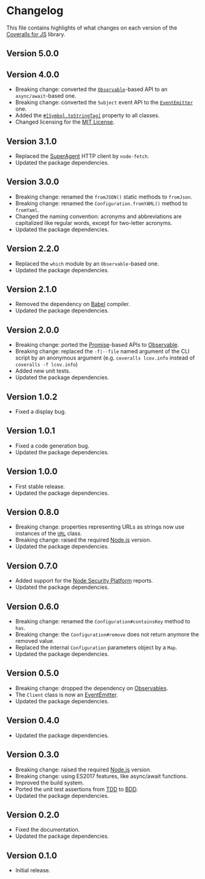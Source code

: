 # Changelog
This file contains highlights of what changes on each version of the [Coveralls for JS](https://github.com/cedx/coveralls.js) library.

## Version 5.0.0

## Version 4.0.0
- Breaking change: converted the [`Observable`](http://reactivex.io/intro.html)-based API to an `async/await`-based one.
- Breaking change: converted the `Subject` event API to the [`EventEmitter`](https://nodejs.org/api/events.html) one.
- Added the [`#[Symbol.toStringTag]`](https://developer.mozilla.org/en-US/docs/Web/JavaScript/Reference/Global_Objects/Symbol/toStringTag) property to all classes.
- Changed licensing for the [MIT License](https://opensource.org/licenses/MIT).

## Version 3.1.0
- Replaced the [SuperAgent](https://visionmedia.github.io/superagent) HTTP client by `node-fetch`.
- Updated the package dependencies.

## Version 3.0.0
- Breaking change: renamed the `fromJSON()` static methods to `fromJson`.
- Breaking change: renamed the `Configuration.fromYAML()` method to `fromYaml`.
- Changed the naming convention: acronyms and abbreviations are capitalized like regular words, except for two-letter acronyms.
- Updated the package dependencies.

## Version 2.2.0
- Replaced the `which` module by an `Observable`-based one.
- Updated the package dependencies.

## Version 2.1.0
- Removed the dependency on [Babel](https://babeljs.io) compiler.
- Updated the package dependencies.

## Version 2.0.0
- Breaking change: ported the [Promise](https://developer.mozilla.org/en-US/docs/Web/JavaScript/Reference/Global_Objects/Promise)-based APIs to [Observable](http://reactivex.io/intro.html).
- Breaking change: replaced the `-f|--file` named argument of the CLI script by an anonymous argument (e.g. `coveralls lcov.info` instead of `coveralls -f lcov.info`)
- Added new unit tests.
- Updated the package dependencies.

## Version 1.0.2
- Fixed a display bug.

## Version 1.0.1
- Fixed a code generation bug.
- Updated the package dependencies.

## Version 1.0.0
- First stable release.
- Updated the package dependencies.

## Version 0.8.0
- Breaking change: properties representing URLs as strings now use instances of the [`URL`](https://developer.mozilla.org/en-US/docs/Web/API/URL) class.
- Breaking change: raised the required [Node.js](https://nodejs.org) version.
- Updated the package dependencies.

## Version 0.7.0
- Added support for the [Node Security Platform](https://nodesecurity.io) reports.
- Updated the package dependencies.

## Version 0.6.0
- Breaking change: renamed the `Configuration#containsKey` method to `has`.
- Breaking change: the `Configuration#remove` does not return anymore the removed value.
- Replaced the internal `Configuration` parameters object by a `Map`.
- Updated the package dependencies.

## Version 0.5.0
- Breaking change: dropped the dependency on [Observables](http://reactivex.io/intro.html).
- The `Client` class is now an [EventEmitter](https://nodejs.org/api/events.html#events_class_eventemitter).
- Updated the package dependencies.

## Version 0.4.0
- Updated the package dependencies.

## Version 0.3.0
- Breaking change: raised the required [Node.js](https://nodejs.org) version.
- Breaking change: using ES2017 features, like async/await functions.
- Improved the build system.
- Ported the unit test assertions from [TDD](https://en.wikipedia.org/wiki/Test-driven_development) to [BDD](https://en.wikipedia.org/wiki/Behavior-driven_development).
- Updated the package dependencies.

## Version 0.2.0
- Fixed the documentation.
- Updated the package dependencies.

## Version 0.1.0
- Initial release.
